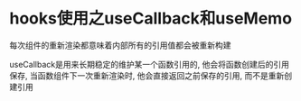 # hooks使用之useCallback和useMemo

每次组件的重新渲染都意味着内部所有的引用值都会被重新构建

useCallback是用来长期稳定的维护某一个函数引用的, 他会将函数创建后的引用保存, 当函数组件下一次重新渲染时, 他会直接返回之前保存的引用, 而不是重新创建引用